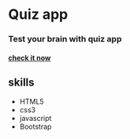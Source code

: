 # Quiz app
### Test your brain with quiz app
#### [check it now](https://touseef75.github.io/Quiz-app/)
## skills
* HTML5
* css3
* javascript
* Bootstrap